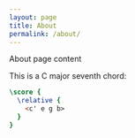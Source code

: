 ```yaml
---
layout: page
title: About
permalink: /about/
---
```

About page content


This is a C major seventh chord:

```lilypond
\score {
  \relative {
    <c' e g b>
  }
}
```
